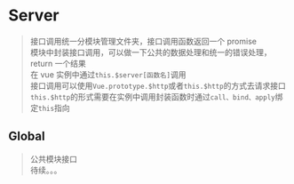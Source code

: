 # Server

> 接口调用统一分模块管理文件夹，接口调用函数返回一个 promise  
> 模块中封装接口调用，可以做一下公共的数据处理和统一的错误处理，return 一个结果  
> 在 vue 实例中通过`this.$server[函数名]`调用  
> 接口调用可以使用`Vue.prototype.$http`或者`this.$http`的方式去请求接口  
> `this.$http`的形式需要在实例中调用封装函数时通过`call、bind、apply`绑定`this`指向

## Global

> 公共模块接口  
> 待续。。。
